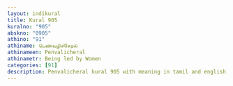 ```yaml
---
layout: indikural
title: Kural 905
kuralno: "905"
abskno: "0905"
athino: "91"
athiname: பெண்வழிச்சேறல்
athinameen: Penvalicheral
athinametr: Being led by Women
categories: [91]
description: Penvalicheral kural 905 with meaning in tamil and english 
---
```



